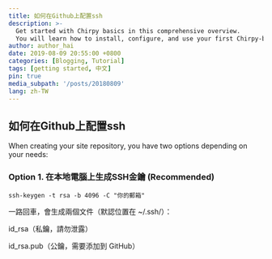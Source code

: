 ```yaml
---
title: 如何在Github上配置ssh
description: >-
  Get started with Chirpy basics in this comprehensive overview.
  You will learn how to install, configure, and use your first Chirpy-based website, as well as deploy it to a web server.
author: author_hai
date: 2019-08-09 20:55:00 +0800
categories: [Blogging, Tutorial]
tags: [getting started, 中文]
pin: true
media_subpath: '/posts/20180809'
lang: zh-TW
---
```


## 如何在Github上配置ssh

When creating your site repository, you have two options depending on your needs:

### Option 1. 在本地電腦上生成SSH金鑰 (Recommended)

```console
ssh-keygen -t rsa -b 4096 -C "你的郵箱"
```

一路回車，會生成兩個文件（默認位置在 ~/.ssh/）：

id_rsa（私鑰，請勿泄露）

id_rsa.pub（公鑰，需要添加到 GitHub）
